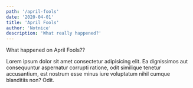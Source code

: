 ```yaml
---
path: '/april-fools'
date: '2020-04-01'
title: 'April Fools'
author: 'Notnice'
description: 'What really happened?'
---
```


What happened on April Fools??

Lorem ipsum dolor sit amet consectetur adipisicing elit. Ea dignissimos
aut consequuntur aspernatur corrupti ratione, odit similique tenetur
accusantium, est nostrum esse minus iure voluptatum nihil cumque
blanditiis non? Odit.